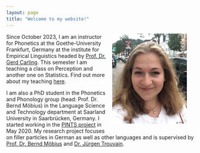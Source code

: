 ```yaml
---
layout: page
title: "Welcome to my website!"
---
```


<img src="assets/me2.jpg" align="right" width="200" style="margin: 0px 20px 15px 10px;" />

Since October 2023, I am an instructor for Phonetics at the Goethe-University Frankfurt, Germany at the institute for Empirical Linguistics headed by <a href = "https://gerdcarling.se/" target = "_blank">Prof. Dr. Gerd Carling</a>. This semester I am teaching a class on Perception and another one on Statistics. Find out more about my teaching <a href = "../teaching.md">here</a>.

I am also a PhD student in the Phonetics and Phonology group (head: Prof. Dr. Bernd Möbius) in the Language Science and Technology department at Saarland University in Saarbrücken, Germany.
I started working in the <a href = "http://pauseparticles.org/" target = "_blank">PINTS project</a> in May 2020. My research project focuses on filler particles in German as well as other languages and is supervised by <a href = "https://www.coli.uni-saarland.de/~moebius/mywww/index.html" target = "_blank">Prof. Dr. Bernd Möbius</a> and <a href = "https://www.coli.uni-saarland.de/~trouvain/" target = "_blank">Dr. Jürgen Trouvain</a>. 


